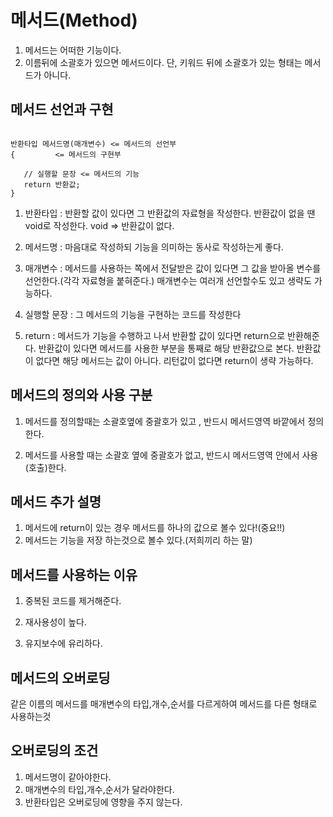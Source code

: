 # 메서드(Method)
   1. 메서드는 어떠한 기능이다.
   2. 이름뒤에 소괄호가 있으면 메서드이다.
      단, 키워드 뒤에 소괄호가 있는 형태는 메서드가 아니다.

## 메서드 선언과 구현
<pre><code>
반환타입 메서드명(매개변수) <= 메서드의 선언부
{         <= 메서드의 구현부

   // 실행할 문장 <= 메서드의 기능
   return 반환값;
}   
</code></pre>

1. 반환타입 : 반환할 값이 있다면 그 반환값의 자료형을 작성한다.
       반환값이 없을 땐 void로 작성한다. void => 반환값이 없다.

2. 메서드명 : 마음대로 작성하되 기능을 의미하는 동사로 작성하는게 좋다.

3. 매개변수 : 메서드를 사용하는 쪽에서 전달받은 값이 있다면 그 값을 받아올 변수를 
       선언한다.(각각 자료형을 붙혀준다.)
       매개변수는 여러개 선언할수도 있고 생략도 가능하다.

4. 실행할 문장 : 그 메서드의 기능을 구현하는 코드를 작성한다
5. return : 메서드가 기능을 수행하고 나서 반환할 값이 있다면 return으로 반환해준다.
       반환값이 있다면 메서드를 사용한 부분을 통째로 해당 반환값으로 본다.
       반환값이 없다면 해당 메서드는 값이 아니다.
       리턴값이 없다면 return이 생략 가능하다.

## 메서드의 정의와 사용 구분
   1. 메서드를 정의할때는 소괄호옆에 중괄호가 있고 , 반드시 메서드영역 바깥에서
      정의한다.

   2. 메서드를 사용할 때는 소괄호 옆에 중괄호가 없고, 반드시 메서드영역 안에서
      사용(호출)한다.

## 메서드 추가 설명
   1. 메서드에 return이 있는 경우 메서드를 하나의 값으로 볼수 있다!(중요!!)
   2. 메서드는 기능을 저장 하는것으로 볼수 있다.(저희끼리 하는 말)

## 메서드를 사용하는 이유
   1. 중복된 코드를 제거해준다.
   
   2. 재사용성이 높다.
   
   3. 유지보수에 유리하다.

## 메서드의 오버로딩
   같은 이름의 메서드를 매개변수의 타입,개수,순서를 다르게하여
   메서드를 다른 형태로 사용하는것

## 오버로딩의 조건
   1. 메서드명이 같아야한다.
   2. 매개변수의 타입,개수,순서가 달라야한다.
   3. 반환타입은 오버로딩에 영향을 주지 않는다.















